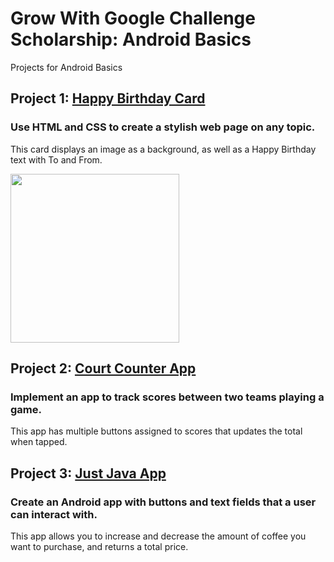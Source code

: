 # Grow With Google Challenge Scholarship: Android Basics
Projects for Android Basics

## Project 1: [Happy Birthday Card](https://github.com/benjiehan/gwg-android-basics/tree/master/HappyBirthdayCard)
### Use HTML and CSS to create a stylish web page on any topic.
This card displays an image as a background, as well as a Happy Birthday text with To and From.

<img src="http://i.imgur.com/P2A8vBE.png" width="270">

## Project 2: [Court Counter App](https://github.com/benjiehan/gwg-android-basics/tree/master/CourtCounterApp)
### Implement an app to track scores between two teams playing a game.
This app has multiple buttons assigned to scores that updates the total when tapped. 

## Project 3: [Just Java App](https://github.com/benjiehan/gwg-android-basics/tree/master/JustJavaApp)
### Create an Android app with buttons and text fields that a user can interact with.
This app allows you to increase and decrease the amount of coffee you want to purchase, and returns a total price.
